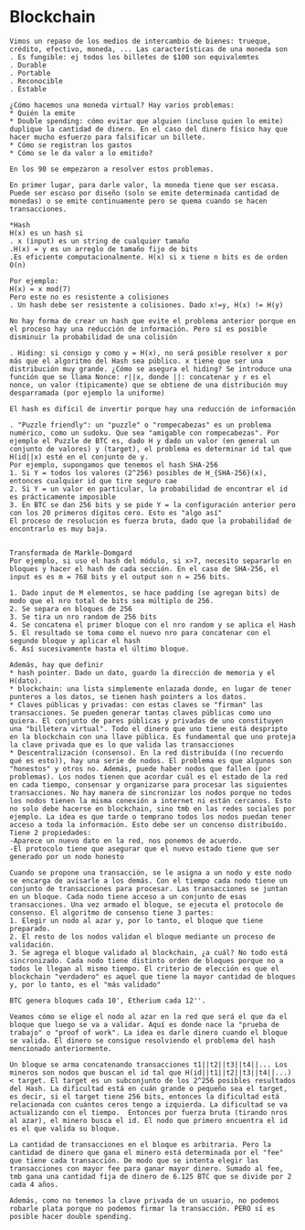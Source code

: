 
# Blockchain
    Vimos un repaso de los medios de intercambio de bienes: trueque, crédito, efectivo, moneda, ... Las características de una moneda son
    . Es fungible: ej todos los billetes de $100 son equivalemtes
    . Durable
    . Portable
    . Reconocible
    . Estable

    ¿Cómo hacemos una moneda virtual? Hay varios problemas:
    * Quién la emite
    * Double spending: cómo evitar que alguien (incluso quien lo emite) duplique la cantidad de dinero. En el caso del dinero físico hay que hacer mucho esfuerzo para falsificar un billete.
    * Cómo se registran los gastos
    * Cómo se le da valor a lo emitido?

    En los 90 se empezaron a resolver estos problemas.

    En primer lugar, para darle valor, la moneda tiene que ser escasa. Puede ser escaso por diseño (solo se emite determinada cantidad de monedas) o se emite continuamente pero se quema cuando se hacen transacciones.

    *Hash
    H(x) es un hash si
    . x (input) es un string de cualquier tamaño
    .H(x) = y es un arreglo de tamaño fijo de bits
    .Es eficiente computacionalmente. H(x) si x tiene n bits es de orden O(n)

    Por ejemplo:
    H(x) = x mod(7)
    Pero este no es resistente a colisiones
    . Un hash debe ser resistente a colisiones. Dado x!=y, H(x) != H(y)

    No hay forma de crear un hash que evite el problema anterior porque en el proceso hay una reducción de información. Pero sí es posible disminuir la probabilidad de una colisión

    . Hiding: si consigo y como y = H(x), no será posible resolver x por más que el algoritmo del Hash sea público. x tiene que ser una distribución muy grande. ¿Cómo se asegura el hiding? Se introduce una función que se llama Nonce: r||x, donde ||: concatenar y r es el nonce, un valor (típicamente) que se obtiene de una distribución muy desparramada (por ejemplo la uniforme)

    El hash es difícil de invertir porque hay una reducción de información

    . "Puzzle friendly": un "puzzle" o "rompecabezas" es un problema numérico, como un sudoku. Que sea "amigable con rompecabezas". Por ejemplo el Puzzle de BTC es, dado H y dado un valor (en general un conjunto de valores) y (target), el problema es determinar id tal que H(id||x) esté en el conjunto de y.
    Por ejemplo, supongamos que tenemos el hash SHA-256
    1. Si Y = todos los valores (2^256) posibles de H_{SHA-256}(x), entonces cualquier id que tire seguro cae
    2. Si Y = un valor en particular, la probabilidad de encontrar el id es prácticamente imposible
    3. En BTC se dan 256 bits y se pide Y = la configuración anterior pero con los 20 primeros dígitos cero. Esto es "algo así"
    El proceso de resolución es fuerza bruta, dado que la probabilidad de encontrarlo es muy baja.


    Transformada de Markle-Domgard
    Por ejemplo, si uso el hash del módulo, si x>7, necesito separarlo en bloques y hacer el hash de cada sección. En el caso de SHA-256, el input es es m = 768 bits y el output son n = 256 bits.

    1. Dado input de M elementos, se hace padding (se agregan bits) de modo que el nro total de bits sea múltiplo de 256.
    2. Se separa en bloques de 256
    3. Se tira un nro random de 256 bits
    4. Se concatena el primer bloque con el nro random y se aplica el Hash
    5. El resultado se toma como el nuevo nro para concatenar con el segundo bloque y aplicar el hash
    6. Así sucesivamente hasta el último bloque.

    Además, hay que definir
    * hash pointer. Dado un dato, guardo la dirección de memoria y el H(dato).
    * blockchain: una lista simplemente enlazada donde, en lugar de tener punteros a los datos, se tienen hash pointers a los datos.
    * Claves públicas y privadas: con estas claves se "firman" las transacciones. Se pueden generar tantas claves públicas como uno quiera. El conjunto de pares públicas y privadas de uno constituyen una "billetera virtual". Todo el dinero que uno tiene está despripto en la blockchain con una llave pública. Es fundamental que uno proteja la clave privada que es lo que valida las transacciones
    * Descentralización (consenso). En la red distribuída ((no recuerdo qué es esto)), hay una serie de nodos. El problema es que algunos son "honestos" y otros no. Además, puede haber nodos que fallen (por problemas). Los nodos tienen que acordar cuál es el estado de la red en cada tiempo, consensar y organizarse para procesar las siguientes transacciones. No hay manera de sincronizar los nodos porque no todos los nodos tienen la misma conexión a internet ni están cercanos. Esto no solo debe hacerse en blockchain, sino tmb en las redes sociales por ejemplo. La idea es que tarde o temprano todos los nodos puedan tener acceso a toda la información. Esto debe ser un concenso distribuído. Tiene 2 propiedades:
    -Aparece un nuevo dato en la red, nos ponemos de acuerdo.
    -El protocolo tiene que asegurar que el nuevo estado tiene que ser generado por un nodo honesto

    Cuando se propone una transacción, se le asigna a un nodo y este nodo se encarga de avisarle a los demás. Con el tiempo cada nodo tiene un conjunto de transacciones para procesar. Las transacciones se juntan en un bloque. Cada nodo tiene acceso a un conjunto de esas transacciones. Una vez armado el bloque, se ejecuta el protocolo de consenso. El algoritmo de consenso tiene 3 partes:
    1. Elegir un nodo al azar y, por lo tanto, el bloque que tiene preparado.
    2. El resto de los nodos validan el bloque mediante un proceso de validación.
    3. Se agrega el bloque validado al blockchain, ¿a cuál? No todo está sincronizado. Cada nodo tiene distinto orden de bloques porque no a todos le llegan al mismo tiempo. El criterio de elección es que el blockchain "verdadero" es aquel que tiene la mayor cantidad de bloques y, por lo tanto, es el "más validado"

    BTC genera bloques cada 10', Etherium cada 12''.

    Veamos cómo se elige el nodo al azar en la red que será el que da el bloque que luego se va a validar. Aquí es donde nace la "prueba de trabajo" o "proof of work". La idea es darle dinero cuando el bloque se valida. El dinero se consigue resolviendo el problema del hash mencionado anteriormente. 

    Un bloque se arma concatenando transacciones t1||t2||t3||t4||... Los mineros son nodos que buscan el id tal que H(id||t1||t2||t3||t4||...) < target. El target es un subconjunto de los 2^256 posibles resultados del Hash. La dificultad está en cuán grande o pequeño sea el target, es decir, si el target tiene 256 bits, entonces la dificultad está relacionada con cuántos ceros tengo a izquierda. La dificultad se va actualizando con el tiempo.  Entonces por fuerza bruta (tirando nros al azar), el minero busca el id. El nodo que primero encuentra el id es el que valida su bloque.

    La cantidad de transacciones en el bloque es arbitraria. Pero la cantidad de dinero que gana el minero está determinada por el "fee" que tiene cada transacción. De modo que se intenta elegir las transacciones con mayor fee para ganar mayor dinero. Sumado al fee, tmb gana una cantidad fija de dinero de 6.125 BTC que se divide por 2 cada 4 años.

    Además, como no tenemos la clave privada de un usuario, no podemos robarle plata porque no podemos firmar la transacción. PERO sí es posible hacer double spending.

